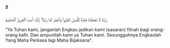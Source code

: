 ##### 5

<span class="ayah">رَبَّنَا لَا تَجْعَلْنَا فِتْنَةًۭ لِّلَّذِينَ كَفَرُوا۟ وَٱغْفِرْ لَنَا رَبَّنَآ ۖ إِنَّكَ أَنتَ ٱلْعَزِيزُ ٱلْحَكِيمُ</span>

<span class="ayah_translation">"Ya Tuhan kami, janganlah Engkau jadikan kami (sasaran) fitnah bagi orang-orang kafir. Dan ampunilah kami ya Tuhan kami. Sesungguhnya Engkaulah Yang Maha Perkasa lagi Maha Bijaksana".</span>
